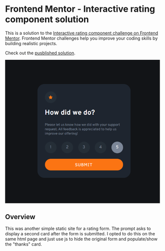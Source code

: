 # Frontend Mentor - Interactive rating component solution

This is a solution to the [Interactive rating component challenge on Frontend Mentor](https://www.frontendmentor.io/challenges/interactive-rating-component-koxpeBUmI). Frontend Mentor challenges help you improve your coding skills by building realistic projects.

Check out the [pusblished solution](https://johncraven.github.io/fem-rating/).

![](./screenshot.png)

## Overview

This was another simple static site for a rating form. The prompt asks to display a second card after the form is submitted. I opted to do this on the same html page and just use js to hide the original form and populate/show the "thanks" card.
